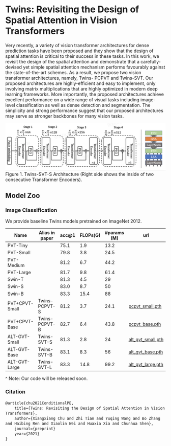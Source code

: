 # Twins: Revisiting the Design of Spatial Attention in Vision Transformers


Very recently, a variety of vision transformer architectures for dense prediction tasks have been proposed and they show that the design of spatial attention is critical to their success in these tasks. In this work, we revisit the design of the spatial attention and demonstrate that a carefully-devised yet simple spatial attention mechanism performs favourably against the state-of-the-art schemes. As a result, we propose two vision transformer architectures, namely, Twins- PCPVT and Twins-SVT. Our proposed architectures are highly-efficient and easy to implement, only involving matrix multiplications that are highly optimized in modern deep learning frameworks. More importantly, the proposed architectures achieve excellent performance on a wide range of visual tasks including image- level classification as well as dense detection and segmentation. The simplicity and strong performance suggest that our proposed architectures may serve as stronger backbones for many vision tasks.

![Twins-SVT-S](twins_svt_s.png)
Figure 1. Twins-SVT-S Architecture (Right side shows the inside of two consecutive Transformer Encoders).

## Model Zoo

### Image Classification

We provide baseline Twins models pretrained on ImageNet 2012.

| Name | Alias in paper | acc@1 | FLOPs(G)|#params (M) | url |
| --- | --- | --- | --- | --- |--- |
| PVT-Tiny | |  75.1 | 1.9 | 13.2 | |
| PVT-Small | | 79.8 | 3.8 | 24.5 ||
| PVT-Medium | | 81.2 | 6.7| 44.2 |  |
| PVT-Large | | 81.7 |9.8 |61.4 | |
| Swin-T | | 81.3 | 4.5 | 29 | |
| Swin-S | | 83.0 | 8.7 | 50 | |
| Swin-B | | 83.3 | 15.4 | 88 | |
| PVT+CPVT-Small| Twins-PCPVT-S | 81.2 | 3.7 | 24.1 | [pcpvt_small.pth](https://drive.google.com/file/d/1TWIx_8M-4y6UOKtbCgm1v-UVQ-_lYe6X/view?usp=sharing)
| PVT+CPVT-Base| Twins-PCPVT-B | 82.7 | 6.4 | 43.8 | [pcpvt_base.pth](https://drive.google.com/file/d/1BsD3ZRivvPsHoZB1AX-tbirFLtCln8ky/view?usp=sharing)
| ALT-GVT-Small | Twins-SVT-S | 81.3 | 2.8| 24 | [alt_gvt_small.pth](https://drive.google.com/file/d/131SVOphM_-SaBytf4kWjo3ony5hpOt4S/view?usp=sharing)|
| ALT-GVT-Base | Twins-SVT-B| 83.1 | 8.3 | 56 | [alt_gvt_base.pth](https://drive.google.com/file/d/1s83To8xgDWY6Ad8VBP3Nx9gqY709rrGu/view?usp=sharing)|
| ALT-GVT-Large | Twins-SVT-L | 83.3 | 14.8 | 99.2 |[alt_gvt_large.pth](https://drive.google.com/file/d/1um39wxIaicmOquP2fr_SiZdxNCUou8w-/view?usp=sharing)|



^ Note: Our code will be released soon.


### Citation

```
@article{chu2021ConditionalPE,
	title={Twins: Revisiting the Design of Spatial Attention in Vision Transformers},
	author={Xiangxiang Chu and Zhi Tian and Yuqing Wang and Bo Zhang and Haibing Ren and Xiaolin Wei and Huaxia Xia and Chunhua Shen},
	journal={preprint}
	year={2021}
}
```



